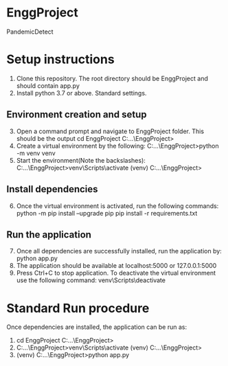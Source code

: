 # EnggProject
 PandemicDetect

# Setup instructions
1. Clone this repository. The root directory should be EnggProject and should contain app.py
2. Install python 3.7 or above. Standard settings.
## Environment creation and setup
3. Open a command prompt and navigate to EnggProject folder. This should be the output
   cd EnggProject
   C:\...\EnggProject>
4. Create a virtual environment by the following:
   C:\...\EnggProject>python -m venv venv
5. Start the environment(Note the backslashes):
   C:\...\EnggProject>venv\Scripts\activate
   (venv) C:\...\EnggProject>
## Install dependencies
6. Once the virtual environment is activated, run the following commands:
   python -m pip install –upgrade pip
   pip install -r requirements.txt
## Run the application
7. Once all dependencies are successfully installed, run the application by:
   python app.py
8. The application should be available at localhost:5000 or 127.0.0.1:5000
9. Press Ctrl+C to stop application. To deactivate the virtual environment use the following command:
   venv\Scripts\deactivate

# Standard Run procedure
Once dependencies are installed, the application can be run as:
1. cd EnggProject
   C:\...\EnggProject>
2. C:\...\EnggProject>venv\Scripts\activate
   (venv) C:\...\EnggProject>
3. (venv) C:\...\EnggProject>python app.py


   